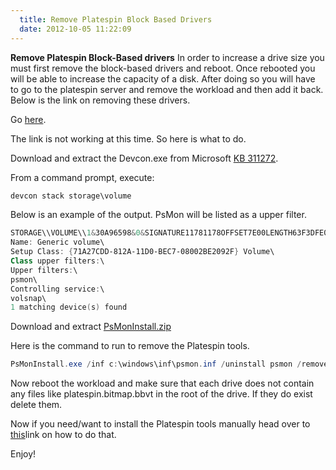 ```yaml
---
  title: Remove Platespin Block Based Drivers
  date: 2012-10-05 11:22:09
---
```


**Remove Platespin Block-Based drivers**
In order to increase a drive size you must first remove the block-based
drivers and reboot. Once rebooted you will be able to increase the
capacity of a disk. After doing so you will have to go to the platespin
server and remove the workload and then add it back.
Below is the link on removing these drivers.

Go [here](http://www.novell.com/support/php/search.do?cmd=displayKC&docType=kc&externalId=7005616&sliceId=1&docTypeID=DT_TID_1_1&dialogID=118906851&stateId=0%200%20242563522 "http\://www.novell.com/support/php/search.do?cmd=displayKC&docType=kc&externalId=7005616&sliceId=1&docTypeID=DT_TID_1_1&dialogID=118906851&stateId=0%200%20242563522"). [](http://www.novell.com/support/php/search.do?cmd=displayKC&docType=kc&externalId=7005616&sliceId=1&docTypeID=DT_TID_1_1&dialogID=118906851&stateId=0%200%20242563522)

The link is not working at this time.
So here is what to do.

Download and extract the Devcon.exe from
Microsoft [KB 311272](http://support.microsoft.com/kb/311272).

From a command prompt, execute:

```powershell
devcon stack storage\volume
```

Below is an example of the output. PsMon will be listed as a upper
filter.

```powershell
STORAGE\\VOLUME\\1&30A96598&0&SIGNATURE11781178OFFSET7E00LENGTH63F3DFE00\
Name: Generic volume\
Setup Class: {71A27CDD-812A-11D0-BEC7-08002BE2092F} Volume\
Class upper filters:\
Upper filters:\
psmon\
Controlling service:\
volsnap\
1 matching device(s) found
```

Download and extract [PsMonInstall.zip](https://everythingshouldbevirtual.com/wp-content/uploads/2012/08/Platespin-BBT-Installs.zip "http\://everythingshouldbevirtual.com/wp-content/uploads/2012/08/Platespin-BBT-Installs.zip")

Here is the command to run to remove the Platespin tools.

```powershell
PsMonInstall.exe /inf c:\windows\inf\psmon.inf /uninstall psmon /remove
```

Now reboot the workload and make sure that each drive does not contain
any files like platespin.bitmap.bbvt in the root of the drive. If they
do exist delete them.

Now if you need/want to install the Platespin tools manually head over
to [this](https://everythingshouldbevirtual.com/how-to-install-block-based-tools-for-platespin-workloads-manually "http\://everythingshouldbevirtual.com/how-to-install-block-based-tools-for-platespin-workloads-manually")link on how to do that.

Enjoy!
